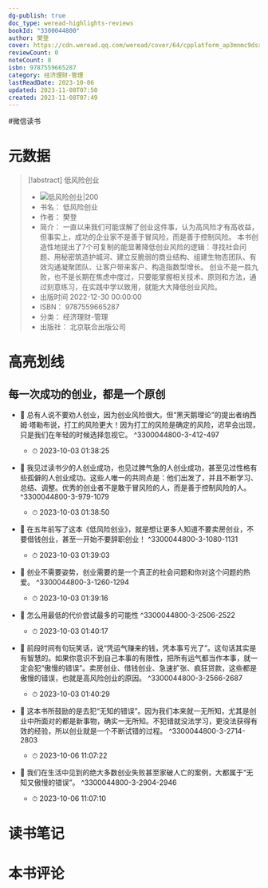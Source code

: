 ```yaml
---
dg-publish: true
doc_type: weread-highlights-reviews
bookId: "3300044800"
author: 樊登
cover: https://cdn.weread.qq.com/weread/cover/64/cpplatform_ap3mnmc9dsxihmqnrqk1gg/t7_cpplatform_ap3mnmc9dsxihmqnrqk1gg1673255472.jpg
reviewCount: 0
noteCount: 8
isbn: 9787559665287
category: 经济理财-管理
lastReadDate: 2023-10-06
updated: 2023-11-08T07:50
created: 2023-11-08T07:49
---
```

#微信读书

# 元数据
> [!abstract] 低风险创业
> - ![ 低风险创业|200](https://cdn.weread.qq.com/weread/cover/64/cpplatform_ap3mnmc9dsxihmqnrqk1gg/t7_cpplatform_ap3mnmc9dsxihmqnrqk1gg1673255472.jpg)
> - 书名： 低风险创业
> - 作者： 樊登
> - 简介： 一直以来我们可能误解了创业这件事，认为高风险才有高收益，但事实上，成功的企业家不是善于冒风险，而是善于控制风险。
本书创造性地提出了7个可复制的能显著降低创业风险的逻辑：寻找社会问题、用秘密筑造护城河、建立反脆弱的商业结构、组建生物态团队、有效沟通凝聚团队、让客户带来客户、构造指数型增长。
创业不是一胜九败，也不是长期在焦虑中度过，只要能掌握相关技术、原则和方法，通过刻意练习，在实践中学以致用，就能大大降低创业风险。
> - 出版时间 2022-12-30 00:00:00
> - ISBN： 9787559665287
> - 分类： 经济理财-管理
> - 出版社： 北京联合出版公司

# 高亮划线

## 每一次成功的创业，都是一个原创


- 📌 总有人说不要劝人创业，因为创业风险很大。但“黑天鹅理论”的提出者纳西姆·塔勒布说，打工的风险更大！因为打工的风险是确定的风险，迟早会出现，只是我们在年轻的时候选择忽视它。 ^3300044800-3-412-497
    - ⏱ 2023-10-03 01:38:25 

- 📌 我见过读书少的人创业成功，也见过脾气急的人创业成功，甚至见过性格有些孤僻的人创业成功。这些人唯一的共同点是：他们出发了，并且不断学习、总结、调整。优秀的创业者不是敢于冒风险的人，而是善于控制风险的人。 ^3300044800-3-979-1079
    - ⏱ 2023-10-03 01:38:50 

- 📌 在五年前写了这本《低风险创业》，就是想让更多人知道不要卖房创业，不要借钱创业，甚至一开始不要辞职创业！ ^3300044800-3-1080-1131
    - ⏱ 2023-10-03 01:39:03 

- 📌 创业不需要姿势，创业需要的是一个真正的社会问题和你对这个问题的热爱。 ^3300044800-3-1260-1294
    - ⏱ 2023-10-03 01:39:16 

- 📌 怎么用最低的代价尝试最多的可能性 ^3300044800-3-2506-2522
    - ⏱ 2023-10-03 01:40:17 

- 📌 前段时间有句玩笑话，说“凭运气赚来的钱，凭本事亏光了”。这句话其实是有智慧的。如果你意识不到自己本事的有限性，把所有运气都当作本事，就一定会犯“傲慢的错误”。卖房创业、借钱创业、急速扩张、疯狂贷款，这些都是傲慢的错误，也就是高风险创业的原因。 ^3300044800-3-2566-2687
    - ⏱ 2023-10-03 01:40:29 

- 📌 这本书所鼓励的是去犯“无知的错误”。因为我们本来就一无所知，尤其是创业中所面对的都是新事物，确实一无所知。不犯错就没法学习，更没法获得有效的经验，所以创业就是一个不断试错的过程。 ^3300044800-3-2714-2803
    - ⏱ 2023-10-06 11:07:22 

- 📌 我们在生活中见到的绝大多数创业失败甚至家破人亡的案例，大都属于“无知又傲慢的错误”。 ^3300044800-3-2904-2946
    - ⏱ 2023-10-06 11:07:10 
# 读书笔记

# 本书评论
